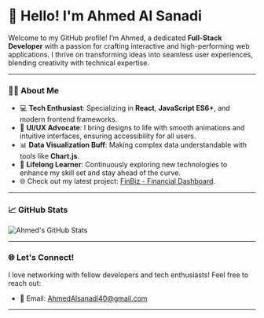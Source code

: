 # 👋 Hello! I'm Ahmed Al Sanadi

Welcome to my GitHub profile! I’m Ahmed, a dedicated **Full-Stack Developer** with a passion for crafting interactive and high-performing web applications. I thrive on transforming ideas into seamless user experiences, blending creativity with technical expertise.

---

### 👨‍💻 About Me
- 💻 **Tech Enthusiast**: Specializing in **React**, **JavaScript ES6+**, and modern frontend frameworks.
- 🎨 **UI/UX Advocate**: I bring designs to life with smooth animations and intuitive interfaces, ensuring accessibility for all users.
- 📊 **Data Visualization Buff**: Making complex data understandable with tools like **Chart.js**.
- 🌱 **Lifelong Learner**: Continuously exploring new technologies to enhance my skill set and stay ahead of the curve.
- 🌐 Check out my latest project: [FinBiz - Financial Dashboard](https://main--finbiz-al-sanadi.netlify.app/).

---

### 📈 GitHub Stats
![Ahmed's GitHub Stats](https://github-readme-stats.vercel.app/api?username=ahmedalsanadi&show_icons=true&theme=radical)

---

### 🌐 Let's Connect!
I love networking with fellow developers and tech enthusiasts! Feel free to reach out:

- 📧 Email: [AhmedAlsanadi40@gmail.com](mailto:AhmedAlsanadi40@gmail.com)
---
